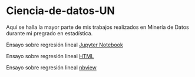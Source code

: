 # Ciencia-de-datos-UN
Aquí se halla la mayor parte de mis trabajos realizados en Minería de Datos durante mi pregrado en estadística. 

Ensayo sobre regresión lineal [Jupyter Notebook](https://github.com/Jefferson443/Ciencia-de-datos-UN/blob/main/Ensayo%20-%20Regresi%C3%B3n%20Lineal.ipynb)

Ensayo sobre regresión lineal [HTML](https://github.com/Jefferson443/Ciencia-de-datos-UN/blob/main/Ensayo%20-%20Regresi%C3%B3n%20Lineal.ipynb)

Ensayo sobre regresión lineal [nbview](https://github.com/Jefferson443/Ciencia-de-datos-UN/blob/main/Ensayo%20-%20Regresi%C3%B3n%20Lineal.ipynb)

